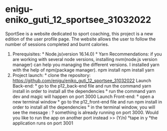# enigu-eniko_guti_12_sportsee_31032022

SportSee is a website dedicated to sport coaching, this project is a new edition of the user profile page. The website allows the user to follow the number of sessions completed and burnt calories.

1. Prerequisites:
  ° Node.js(version 16.14.0)
  ° Yarn
Recommendations: if you are working with several node versions, installing nvm(node.js version manager) can help you managing the different versions. I installed yarn with the help of npm(package manager).
npm install
npm install yarn
2. Project launch:
 ° clone the repository: https://github.com/enigu/eniko_guti_12_sportsee_31032022
Launch Back-end:
  ° go to the p12_back-end file and run the command yarn install in order to install all the dependencies
  ° run the command yarn dev and magic will happen on port 3000
Launch Front-end:
  ° open a new terminal window
  ° go to the p12_front-end file and run npm install in order to install all the dependencies
  ° in the terminal window, you will see the message : ? something is already running on port 3000. Would you like to run the app on another port instead       >> (Y/n)
  °tape in y
  °the application runs on port 3001
